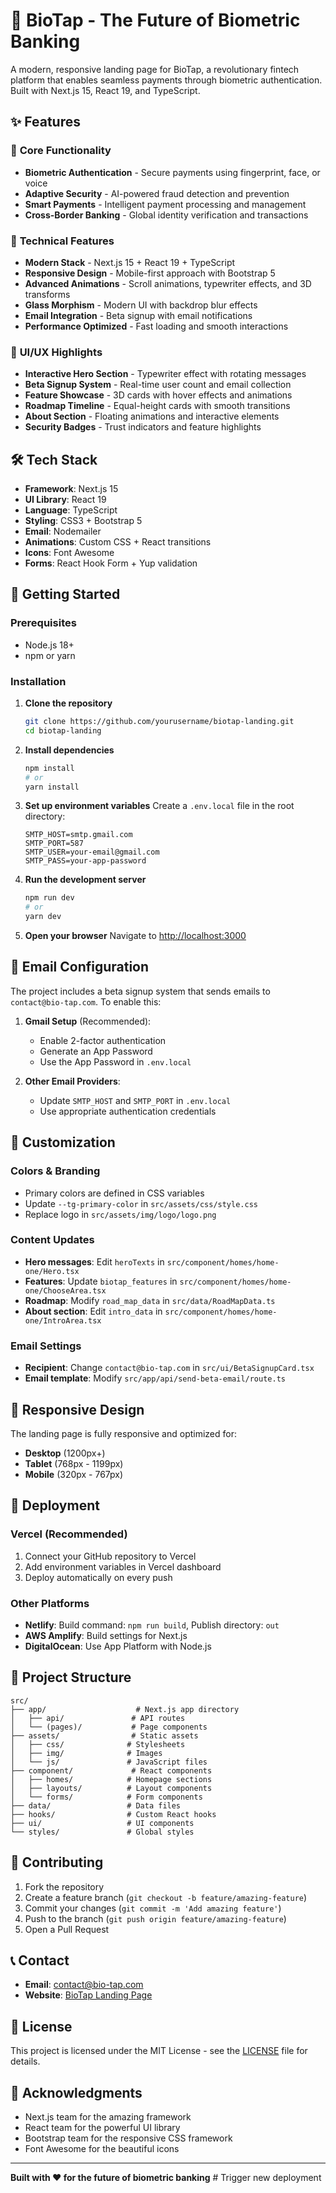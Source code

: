# 🏦 BioTap - The Future of Biometric Banking

A modern, responsive landing page for BioTap, a revolutionary fintech platform that enables seamless payments through biometric authentication. Built with Next.js 15, React 19, and TypeScript.

## ✨ Features

### 🎯 **Core Functionality**
- **Biometric Authentication** - Secure payments using fingerprint, face, or voice
- **Adaptive Security** - AI-powered fraud detection and prevention
- **Smart Payments** - Intelligent payment processing and management
- **Cross-Border Banking** - Global identity verification and transactions

### 🚀 **Technical Features**
- **Modern Stack** - Next.js 15 + React 19 + TypeScript
- **Responsive Design** - Mobile-first approach with Bootstrap 5
- **Advanced Animations** - Scroll animations, typewriter effects, and 3D transforms
- **Glass Morphism** - Modern UI with backdrop blur effects
- **Email Integration** - Beta signup with email notifications
- **Performance Optimized** - Fast loading and smooth interactions

### 🎨 **UI/UX Highlights**
- **Interactive Hero Section** - Typewriter effect with rotating messages
- **Beta Signup System** - Real-time user count and email collection
- **Feature Showcase** - 3D cards with hover effects and animations
- **Roadmap Timeline** - Equal-height cards with smooth transitions
- **About Section** - Floating animations and interactive elements
- **Security Badges** - Trust indicators and feature highlights

## 🛠️ **Tech Stack**

- **Framework**: Next.js 15
- **UI Library**: React 19
- **Language**: TypeScript
- **Styling**: CSS3 + Bootstrap 5
- **Email**: Nodemailer
- **Animations**: Custom CSS + React transitions
- **Icons**: Font Awesome
- **Forms**: React Hook Form + Yup validation

## 🚀 **Getting Started**

### Prerequisites
- Node.js 18+ 
- npm or yarn

### Installation

1. **Clone the repository**
   ```bash
   git clone https://github.com/yourusername/biotap-landing.git
   cd biotap-landing
   ```

2. **Install dependencies**
   ```bash
   npm install
   # or
   yarn install
   ```

3. **Set up environment variables**
   Create a `.env.local` file in the root directory:
   ```env
   SMTP_HOST=smtp.gmail.com
   SMTP_PORT=587
   SMTP_USER=your-email@gmail.com
   SMTP_PASS=your-app-password
   ```

4. **Run the development server**
   ```bash
   npm run dev
   # or
   yarn dev
   ```

5. **Open your browser**
   Navigate to [http://localhost:3000](http://localhost:3000)

## 📧 **Email Configuration**

The project includes a beta signup system that sends emails to `contact@bio-tap.com`. To enable this:

1. **Gmail Setup** (Recommended):
   - Enable 2-factor authentication
   - Generate an App Password
   - Use the App Password in `.env.local`

2. **Other Email Providers**:
   - Update `SMTP_HOST` and `SMTP_PORT` in `.env.local`
   - Use appropriate authentication credentials

## 🎨 **Customization**

### **Colors & Branding**
- Primary colors are defined in CSS variables
- Update `--tg-primary-color` in `src/assets/css/style.css`
- Replace logo in `src/assets/img/logo/logo.png`

### **Content Updates**
- **Hero messages**: Edit `heroTexts` in `src/component/homes/home-one/Hero.tsx`
- **Features**: Update `biotap_features` in `src/component/homes/home-one/ChooseArea.tsx`
- **Roadmap**: Modify `road_map_data` in `src/data/RoadMapData.ts`
- **About section**: Edit `intro_data` in `src/component/homes/home-one/IntroArea.tsx`

### **Email Settings**
- **Recipient**: Change `contact@bio-tap.com` in `src/ui/BetaSignupCard.tsx`
- **Email template**: Modify `src/app/api/send-beta-email/route.ts`

## 📱 **Responsive Design**

The landing page is fully responsive and optimized for:
- **Desktop** (1200px+)
- **Tablet** (768px - 1199px)
- **Mobile** (320px - 767px)

## 🚀 **Deployment**

### **Vercel** (Recommended)
1. Connect your GitHub repository to Vercel
2. Add environment variables in Vercel dashboard
3. Deploy automatically on every push

### **Other Platforms**
- **Netlify**: Build command: `npm run build`, Publish directory: `out`
- **AWS Amplify**: Build settings for Next.js
- **DigitalOcean**: Use App Platform with Node.js

## 📄 **Project Structure**

```
src/
├── app/                    # Next.js app directory
│   ├── api/               # API routes
│   └── (pages)/           # Page components
├── assets/                # Static assets
│   ├── css/              # Stylesheets
│   ├── img/              # Images
│   └── js/               # JavaScript files
├── component/             # React components
│   ├── homes/            # Homepage sections
│   ├── layouts/          # Layout components
│   └── forms/            # Form components
├── data/                 # Data files
├── hooks/                # Custom React hooks
├── ui/                   # UI components
└── styles/               # Global styles
```

## 🤝 **Contributing**

1. Fork the repository
2. Create a feature branch (`git checkout -b feature/amazing-feature`)
3. Commit your changes (`git commit -m 'Add amazing feature'`)
4. Push to the branch (`git push origin feature/amazing-feature`)
5. Open a Pull Request

## 📞 **Contact**

- **Email**: contact@bio-tap.com
- **Website**: [BioTap Landing Page](https://bio-tap.com)

## 📜 **License**

This project is licensed under the MIT License - see the [LICENSE](LICENSE) file for details.

## 🙏 **Acknowledgments**

- Next.js team for the amazing framework
- React team for the powerful UI library
- Bootstrap team for the responsive CSS framework
- Font Awesome for the beautiful icons

---

**Built with ❤️ for the future of biometric banking**
#   T r i g g e r   n e w   d e p l o y m e n t 
 
 
